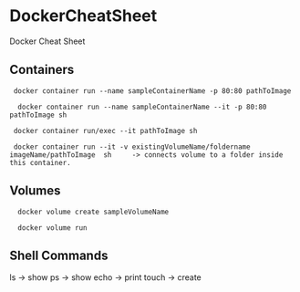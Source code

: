 # DockerCheatSheet
Docker Cheat Sheet

## Containers

 ```docker
  docker container run --name sampleContainerName -p 80:80 pathToImage

   docker container run --name sampleContainerName --it -p 80:80 pathToImage sh

  docker container run/exec --it pathToImage sh

  docker container run --it -v existingVolumeName/foldername imageName/pathToImage  sh     -> connects volume to a folder inside this container.
```

## Volumes

```docker
  docker volume create sampleVolumeName

  docker volume run 
```
 ## Shell Commands

 ls     -> show
 ps     -> show
 echo   -> print
 touch  -> create
